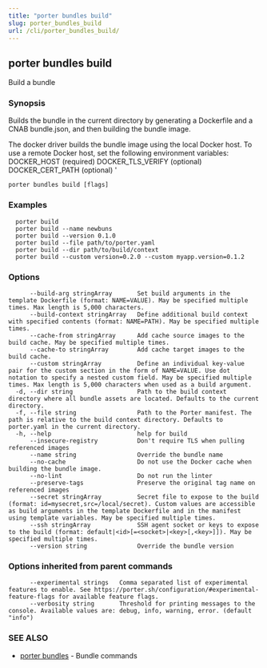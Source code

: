 ```yaml
---
title: "porter bundles build"
slug: porter_bundles_build
url: /cli/porter_bundles_build/
---
```

## porter bundles build

Build a bundle

### Synopsis

Builds the bundle in the current directory by generating a Dockerfile and a CNAB bundle.json, and then building the bundle image.

The docker driver builds the bundle image using the local Docker host. To use a remote Docker host, set the following environment variables:
  DOCKER_HOST (required)
  DOCKER_TLS_VERIFY (optional)
  DOCKER_CERT_PATH (optional)
'


```
porter bundles build [flags]
```

### Examples

```
  porter build
  porter build --name newbuns
  porter build --version 0.1.0
  porter build --file path/to/porter.yaml
  porter build --dir path/to/build/context
  porter build --custom version=0.2.0 --custom myapp.version=0.1.2

```

### Options

```
      --build-arg stringArray       Set build arguments in the template Dockerfile (format: NAME=VALUE). May be specified multiple times. Max length is 5,000 characters.
      --build-context stringArray   Define additional build context with specified contents (format: NAME=PATH). May be specified multiple times.
      --cache-from stringArray      Add cache source images to the build cache. May be specified multiple times.
      --cache-to stringArray        Add cache target images to the build cache.
      --custom stringArray          Define an individual key-value pair for the custom section in the form of NAME=VALUE. Use dot notation to specify a nested custom field. May be specified multiple times. Max length is 5,000 characters when used as a build argument.
  -d, --dir string                  Path to the build context directory where all bundle assets are located. Defaults to the current directory.
  -f, --file string                 Path to the Porter manifest. The path is relative to the build context directory. Defaults to porter.yaml in the current directory.
  -h, --help                        help for build
      --insecure-registry           Don't require TLS when pulling referenced images
      --name string                 Override the bundle name
      --no-cache                    Do not use the Docker cache when building the bundle image.
      --no-lint                     Do not run the linter
      --preserve-tags               Preserve the original tag name on referenced images
      --secret stringArray          Secret file to expose to the build (format: id=mysecret,src=/local/secret). Custom values are accessible as build arguments in the template Dockerfile and in the manifest using template variables. May be specified multiple times.
      --ssh stringArray             SSH agent socket or keys to expose to the build (format: default|<id>[=<socket>|<key>[,<key>]]). May be specified multiple times.
      --version string              Override the bundle version
```

### Options inherited from parent commands

```
      --experimental strings   Comma separated list of experimental features to enable. See https://porter.sh/configuration/#experimental-feature-flags for available feature flags.
      --verbosity string       Threshold for printing messages to the console. Available values are: debug, info, warning, error. (default "info")
```

### SEE ALSO

* [porter bundles](/cli/porter_bundles/)	 - Bundle commands

